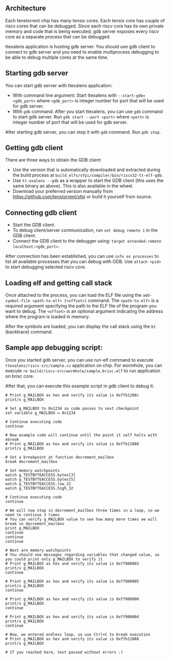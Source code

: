 ## Architecture

Each tenstorrent chip has many tensix cores. Each tensix core has couple of riscv cores that can be debugged. Since each riscv core has its own private memory and code that is being executed, gdb server exposes every riscv core as a separate process that can be debugged.

ttexalens application is hosting gdb server. You should use gdb client to connect to gdb server and you need to enable multiprocess debugging to be able to debug multiple cores at the same time.

## Starting gdb server

You can start gdb server with ttexalens application:

- With command line argument: Start ttexalens with `--start-gdb=<gdb_port>` where `<gdb_port>` is integer number for port that will be used for gdb server.
- With `gdb` command: After you start ttexalens, you can use `gdb` command to start gdb server. Run `gdb start --port <port>` where `<port>` is integer number of port that will be used for gdb server.

After starting gdb server, you can stop it with `gdb` command. Run `gdb stop`.

## Getting gdb client

There are three ways to obtain the GDB client:
- Use the version that is automatically downloaded and extracted during the build process at `build_elfs/sfpi/compiler/bin/riscv32-tt-elf-gdb`.
- Use `tt-exalens --gdb` as a wrapper to start the GDB client (this uses the same binary as above). This is also available in the wheel.
- Download your preferred version manually from https://github.com/tenstorrent/sfpi or build it yourself from source.

## Connecting gdb client

- Start the GDB client.
- To debug client/server communication, run `set debug remote 1` in the GDB client.
- Connect the GDB client to the debugger using: `target extended-remote localhost:<gdb_port>`.

After connection has been established, you can use `info os processes` to list all available processes that you can debug with GDB. Use `attach <pid>` to start debugging selected riscv core.

## Loading elf and getting call stack

Once attached to the process, you can load the ELF file using the `add-symbol-file <path-to-elf> [<offset>]` command. The `<path-to-elf>` is a required argument specifying the path to the ELF file of the program you want to debug. The `<offset>` is an optional argument indicating the address where the program is loaded in memory.

After the symbols are loaded, you can display the call stack using the `bt` (backtrace) command.

## Sample app debugging script:

Once you started gdb server, you can use run-elf command to execute `ttexalens/riscv-src/sample.cc` application on chip. For wormhole, you can execute `re build/riscv-src/wormhole/sample.brisc.elf` to run application on brisc core.

After that, you can execute this example script in gdb client to debug it:

```
# Print g_MAILBOX as hex and verify its value is 0xffb1208c
print/x g_MAILBOX

# Set g_MAILBOX to 0x1234 so code passes to next checkpoint
set variable g_MAILBOX = 0x1234

# Continue executing code
continue

# Now example code will continue until the point it self halts with ebreak
# Print g_MAILBOX as hex and verify its value is 0xffb12080
print/x g_MAILBOX

# Set a breakpoint at function decrement_mailbox
break decrement_mailbox

# Set memory watchpoints
watch g_TESTBYTEACCESS.bytes[3]
watch g_TESTBYTEACCESS.bytes[5]
watch g_TESTBYTEACCESS.low_32
watch g_TESTBYTEACCESS.high_32

# Continue executing code
continue

# We will now stop in decrement_mailbox three times in a loop, so we need to continue 3 times
# You can verify g_MAILBOX value to see how many more times we will break in decrement_mailbox
print g_MAILBOX
continue
continue
continue

# Next are memory watchpoints
# You should see messages regarding variables that changed value, so you could print only g_MAILBOX to verify it
# Print g_MAILBOX as hex and verify its value is 0xff000003
print/x g_MAILBOX
continue

# Print g_MAILBOX as hex and verify its value is 0xff000005
print/x g_MAILBOX
continue

# Print g_MAILBOX as hex and verify its value is 0xff000000
print/x g_MAILBOX
continue

# Print g_MAILBOX as hex and verify its value is 0xff000004
print/x g_MAILBOX
continue

# Now, we entered endless loop, so use Ctrl+C to break execution
# Print g_MAILBOX as hex and verify its value is 0xffb12088
print/x g_MAILBOX

# If you reached here, test passed without errors :)
```
